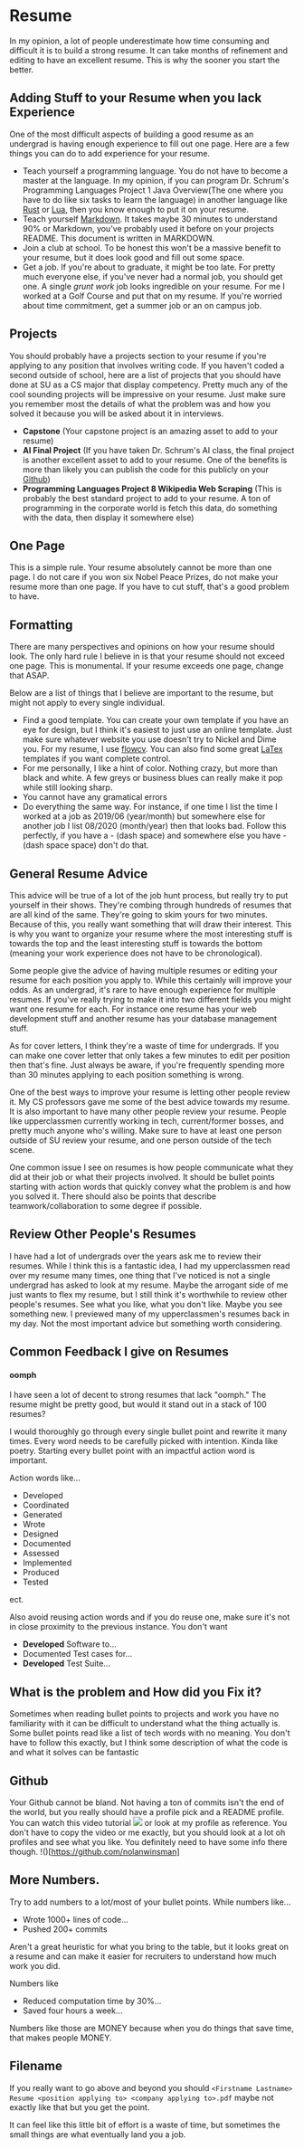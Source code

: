 # Resume

In my opinion, a lot of people underestimate how time consuming and difficult it is to build a strong resume. It can take months of refinement and editing to have an excellent resume. This is why the sooner you start the better.

## Adding Stuff to your Resume when you lack Experience

One of the most difficult aspects of building a good resume as an undergrad is having enough experience to fill out one page. Here are a few things you can do to add experience for your resume.

- Teach yourself a programming language. You do not have to become a master at the language. In my opinion, if you can program Dr. Schrum's Programming Languages Project 1 Java Overview(The one where you have to do like six tasks to learn the language) in another language like [Rust](https://www.rust-lang.org/) or [Lua](https://www.lua.org/), then you know enough to put it on your resume.
- Teach yourself [Markdown](https://www.markdownguide.org/). It takes maybe 30 minutes to understand 90% or Markdown, you've probably used it before on your projects README. This document is written in MARKDOWN.
- Join a club at school. To be honest this won't be a massive benefit to your resume, but it does look good and fill out some space.
- Get a job. If you're about to graduate, it might be too late. For pretty much everyone else, if you've never had a normal job, you should get one. A single _grunt work_ job looks ingredible on your resume. For me I worked at a Golf Course and put that on my resume. If you're worried about time commitment, get a summer job or an on campus job.

## Projects

You should probably have a projects section to your resume if you're applying to any position that involves writing code. If you haven't coded a second outside of school, here are a list of projects that you should have done at SU as a CS major that display competency. Pretty much any of the cool sounding projects will be impressive on your resume. Just make sure you remember most the details of what the problem was and how you solved it because you will be asked about it in interviews.

- **Capstone** (Your capstone project is an amazing asset to add to your resume)
- **AI Final Project** (If you have taken Dr. Schrum's AI class, the final project is another excellent asset to add to your resume. One of the benefits is more than likely you can publish the code for this publicly on your [Github](https://github.com/))
- **Programming Languages Project 8 Wikipedia Web Scraping** (This is probably the best standard project to add to your resume. A ton of programming in the corporate world is fetch this data, do something with the data, then display it somewhere else)

## One Page

This is a simple rule. Your resume absolutely cannot be more than one page. I do not care if you won six Nobel Peace Prizes, do not make your resume more than one page. If you have to cut stuff, that's a good problem to have.

## Formatting

There are many perspectives and opinions on how your resume should look. The only hard rule I believe in is that your resume should not exceed one page. This is monumental. If your resume exceeds one page, change that ASAP.

Below are a list of things that I believe are important to the resume, but might not apply to every single individual.

- Find a good template. You can create your own template if you have an eye for design, but I think it's easiest to just use an online template. Just make sure whatever website you use doesn't try to Nickel and Dime you. For my resume, I use [flowcv](https://app.flowcv.com/). You can also find some great [LaTex](https://www.overleaf.com/) templates if you want complete control.
- For me personally, I like a hint of color. Nothing crazy, but more than black and white. A few greys or business blues can really make it pop while still looking sharp.
- You cannot have any gramatical errors
- Do everything the same way. For instance, if one time I list the time I worked at a job as 2019/06 (year/month) but somewhere else for another job I list 08/2020 (month/year) then that looks bad. Follow this perfectly, if you have a - (dash space) and somewhere else you have - (dash space space) don't do that.

## General Resume Advice

This advice will be true of a lot of the job hunt process, but really try to put yourself in their shows. They're combing through hundreds of resumes that are all kind of the same. They're going to skim yours for two minutes. Because of this, you really want something that will draw their interest. This is why you want to organize your resume where the most interesting stuff is towards the top and the least interesting stuff is towards the bottom (meaning your work experience does not have to be chronological).

Some people give the advice of having multiple resumes or editing your resume for each position you apply to. While this certainly will improve your odds. As an undergrad, it's rare to have enough experience for multiple resumes. If you've really trying to make it into two different fields you might want one resume for each. For instance one resume has your web development stuff and another resume has your database management stuff.

As for cover letters, I think they're a waste of time for undergrads. If you can make one cover letter that only takes a few minutes to edit per position then that's fine. Just always be aware, if you're frequently spending more than 30 minutes applying to each position something is wrong.

One of the best ways to improve your resume is letting other people review it. My CS professors gave me some of the best advice towards my resume. It is also important to have many other people review your resume. People like upperclassmen currently working in tech, current/former bosses, and pretty much anyone who's willing. Make sure to have at least one person outside of SU review your resume, and one person outside of the tech scene.

One common issue I see on resumes is how people communicate what they did at their job or what their projects involved. It should be bullet points starting with action words that quickly convey what the problem is and how you solved it. There should also be points that describe teamwork/collaboration to some degree if possible.

## Review Other People's Resumes

I have had a lot of undergrads over the years ask me to review their resumes. While I think this is a fantastic idea, I had my upperclassmen read over my resume many times, one thing that I've noticed is not a single undergrad has asked to look at my resume.
Maybe the arrogant side of me just wants to flex my resume, but I still think it's worthwhile to review other people's resumes. See what you like, what you don't like. Maybe you see something new. I previewed many of my upperclassmen's resumes back in my day. Not the
most important advice but something worth considering.

## Common Feedback I give on Resumes

#### oomph

I have seen a lot of decent to strong resumes that lack "oomph." The resume might be pretty good, but would it stand out in a stack of 100 resumes?

I would thoroughly go through every single bullet point and rewrite it many times. Every word needs to be carefully picked with intention. Kinda like poetry. Starting every bullet point with an impactful action word is important.

Action words like...

- Developed
- Coordinated
- Generated
- Wrote
- Designed
- Documented
- Assessed
- Implemented
- Produced
- Tested

ect.

Also avoid reusing action words and if you do reuse one, make sure it's not in close proximity to the previous instance. You don't want

- **Developed** Software to...
- Documented Test cases for...
- **Developed** Test Suite...

## What is the problem and How did you Fix it?

Sometimes when reading bullet points to projects and work you have no familiarity with it can be difficult to understand what the thing actually is. Some bullet points read like a list of tech words with no meaning. You don't have to follow this exactly, but I think some
description of what the code is and what it solves can be fantastic

## Github

Your Github cannot be bland. Not having a ton of commits isn't the end of the world, but you really should have a profile pick and a README profile. You can watch this video tutorial ![](https://www.youtube.com/watch?v=9A8sQZDRn5o)
or look at my profile as reference. You don't have to copy the video or me exactly, but you should look at a lot oh profiles and see what you like. You definitely need to have some info there though. !()[https://github.com/nolanwinsman]

## More Numbers.

Try to add numbers to a lot/most of your bullet points. While numbers like...

- Wrote 1000+ lines of code...
- Pushed 200+ commits

Aren't a great heuristic for what you bring to the table, but it looks great on a resume and can make it easier for recruiters to understand how much work you did.

Numbers like

- Reduced computation time by 30%...
- Saved four hours a week...

Numbers like those are MONEY because when you do things that save time, that makes people MONEY.

## Filename

If you really want to go above and beyond you should `<Firstname Lastname> Resume <position applying to> <company applying to>.pdf` maybe not exactly like that but you get the point.

It can feel like this little bit of effort is a waste of time, but sometimes the small things are what eventually land you a job.
